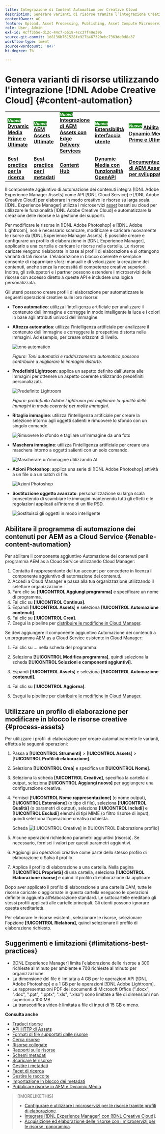 ```yaml
---
title: Integrazione di Content Automation per Creative Cloud
description: Generare varianti di risorse tramite l’integrazione Creative Cloud
contentOwner: AG
feature: Upload, Asset Processing, Publishing, Asset Compute Microservices
role: User, Admin
exl-id: 4cff355e-d12c-44c7-b519-4cc37f49e396
source-git-commit: 1d8136b761528fe927b467320ebc7363de0d8a37
workflow-type: tm+mt
source-wordcount: '847'
ht-degree: 7%

---
```


# Genera varianti di risorse utilizzando l&#39;integrazione [!DNL Adobe Creative Cloud] {#content-automation}

<table>
    <tr>
        <td>
            <sup style= "background-color:#008000; color:#FFFFFF; font-weight:bold"><i>Nuovo</i></sup> <a href="/help/assets/dynamic-media/dm-prime-ultimate.md"><b>Dynamic Media Prime e Ultimate</b></a>
        </td>
        <td>
            <sup style= "background-color:#008000; color:#FFFFFF; font-weight:bold"><i>Nuovo</i></sup> <a href="/help/assets/assets-ultimate-overview.md"><b>AEM Assets Ultimate</b></a>
        </td>
        <td>
            <sup style= "background-color:#008000; color:#FFFFFF; font-weight:bold"><i>Nuova</i></sup> <a href="/help/assets/integrate-aem-assets-edge-delivery-services.md"><b>Integrazione di AEM Assets con Edge Delivery Services</b></a>
        </td>
        <td>
            <sup style= "background-color:#008000; color:#FFFFFF; font-weight:bold"><i>Nuovo</i></sup> <a href="/help/assets/aem-assets-view-ui-extensibility.md"><b>Estensibilità interfaccia utente</b></a>
        </td>
          <td>
            <sup style= "background-color:#008000; color:#FFFFFF; font-weight:bold"><i>Nuovo</i></sup> <a href="/help/assets/dynamic-media/enable-dynamic-media-prime-and-ultimate.md"><b>Abilita Dynamic Media Prime e Ultimate</b></a>
        </td>
    </tr>
    <tr>
        <td>
            <a href="/help/assets/search-best-practices.md"><b>Best practice per la ricerca</b></a>
        </td>
        <td>
            <a href="/help/assets/metadata-best-practices.md"><b>Best practice per i metadati</b></a>
        </td>
        <td>
            <a href="/help/assets/product-overview.md"><b>Content Hub</b></a>
        </td>
        <td>
            <a href="/help/assets/dynamic-media-open-apis-overview.md"><b>Dynamic Media con funzionalità OpenAPI</b></a>
        </td>
        <td>
            <a href="https://developer.adobe.com/experience-cloud/experience-manager-apis/"><b>Documentazione di AEM Assets per sviluppatori</b></a>
        </td>
    </tr>
</table>

Il componente aggiuntivo di automazione dei contenuti integra [!DNL Adobe Experience Manager Assets] come API [!DNL Cloud Service] e [!DNL Adobe Creative Cloud] per elaborare in modo creativo le risorse su larga scala. [!DNL Experience Manager] utilizza i microservizi [asset](/help/assets/asset-microservices-overview.md) basati su cloud per utilizzare le funzionalità [!DNL Adobe Creative Cloud] e automatizzare la creazione delle risorse e la gestione dei supporti.

Per modificare le risorse in [!DNL Adobe Photoshop] e [!DNL Adobe Lightroom], non è necessario scaricare, modificare e caricare nuovamente le risorse da [!DNL Experience Manager Assets]. È possibile creare e configurare un profilo di elaborazione in [!DNL Experience Manager], applicarlo a una cartella e caricare le risorse nella cartella. Le risorse caricate vengono rielaborate in base ai profili di elaborazione e si ottengono varianti di tali risorse. L’elaborazione in blocco coerente e semplice consente di risparmiare sforzi manuali e di velocizzare la creazione dei contenuti, anche senza la necessità di competenze creative superiori. Inoltre, gli sviluppatori e i partner possono estendere i microservizi delle risorse con accesso diretto a queste API e includere una logica personalizzata.

Gli utenti possono creare profili di elaborazione per automatizzare le seguenti operazioni creative sulle loro risorse:

* **Tono automatico**: utilizza l&#39;intelligenza artificiale per analizzare il contenuto dell&#39;immagine e corregge in modo intelligente la luce e i colori in base agli attributi univoci dell&#39;immagine.

* **Altezza automatica**: utilizza l&#39;intelligenza artificiale per analizzare il contenuto dell&#39;immagine e correggere la prospettiva distorta nelle immagini. Ad esempio, per creare orizzonti di livello.

  ![tono automatico](/help/assets/assets/content-automation-autotone.png)

  *Figura: Toni automatici e raddrizzamento automatico possono contribuire a migliorare le immagini distorte.*

* **Predefiniti Lightroom**: applica un aspetto definito dall&#39;utente alle immagini per ottenere un aspetto coerente utilizzando predefiniti personalizzati.

  ![Predefinito Lightroom](/help/assets/assets/content-automation-lrpresets.png)

  *Figura: predefinito Adobe Lightroom per migliorare la qualità delle immagini in modo coerente per molte immagini.*

* **Ritaglio immagine**: utilizza l&#39;intelligenza artificiale per creare la selezione intorno agli oggetti salienti e rimuovere lo sfondo con un singolo comando.

  ![Rimuovere lo sfondo e tagliare un&#39;immagine da una foto](/help/assets/assets/content-automation-backgroundremove.png)

* **Maschera immagine**: utilizza l&#39;intelligenza artificiale per creare una maschera intorno a oggetti salienti con un solo comando.

  ![Mascherare un&#39;immagine utilizzando AI](/help/assets/assets/content-automation-mask.png)

* **Azioni Photoshop**: applica una serie di [!DNL Adobe Photoshop] attività a un file o a un batch di file.

  ![Azioni Photoshop](/help/assets/assets/content-automation-psactions.png)

* **Sostituzione oggetto avanzato**: personalizzazione su larga scala consentendo di scambiare le immagini mantenendo tutti gli effetti e le regolazioni applicati all&#39;interno di un file PSD.

  ![Sostituisci gli oggetti in modo intelligente](/help/assets/assets/content-automation-objectreplace.png)

## Abilitare il programma di automazione dei contenuti per AEM as a Cloud Service {#enable-content-automation}

Per abilitare il componente aggiuntivo Automazione dei contenuti per il programma AEM as a Cloud Service utilizzando Cloud Manager:

1. Contatta il rappresentante del tuo account per concedere in licenza il componente aggiuntivo di automazione dei contenuti.
1. Accedi a Cloud Manager e passa alla tua organizzazione utilizzando il selettore organizzazione.
1. Fare clic su **[!UICONTROL Aggiungi programma]** e specificare un nome di programma.
1. Fai clic su **[!UICONTROL Continua]**.
1. Espandi **[!UICONTROL Assets]** e seleziona **[!UICONTROL Automazione contenuti]**.
1. Fai clic su **[!UICONTROL Crea]**.
1. Esegui la pipeline per [distribuire le modifiche in Cloud Manager](https://experienceleague.adobe.com/docs/experience-manager-cloud-service/content/implementing/using-cloud-manager/deploy-code.html?lang=it).

Se devi aggiungere il componente aggiuntivo Automazione dei contenuti a un programma AEM as a Cloud Service esistente in Cloud Manager:

1. Fai clic su ... nella scheda del programma.

1. Seleziona **[!UICONTROL Modifica programma]**, quindi seleziona la scheda **[!UICONTROL Soluzioni e componenti aggiuntivi]**.

1. Espandi **[!UICONTROL Assets]** e seleziona **[!UICONTROL Automazione contenuti]**.
1. Fai clic su **[!UICONTROL Aggiorna]**.
1. Esegui la pipeline per [distribuire le modifiche in Cloud Manager](https://experienceleague.adobe.com/docs/experience-manager-cloud-service/content/implementing/using-cloud-manager/deploy-code.html?lang=it).

## Utilizzare un profilo di elaborazione per modificare in blocco le risorse creative {#process-assets}

Per utilizzare i profili di elaborazione per creare automaticamente le varianti, effettua le seguenti operazioni:

1. Passa a **[!UICONTROL Strumenti]** > **[!UICONTROL Assets]** > **[!UICONTROL Profili di elaborazione]**.

1. Seleziona **[!UICONTROL Crea]** e specifica un **[!UICONTROL Nome]**.

1. Seleziona la scheda **[!UICONTROL Creative]**, specifica la cartella di output, seleziona **[!UICONTROL Aggiungi nuovo]** per aggiungere una configurazione creativa.

1. Fornisci **[!UICONTROL Nome rappresentazione]** (o nome output), **[!UICONTROL Estensione]** (o tipo di file), seleziona **[!UICONTROL Qualità]** (o parametri di output), seleziona **[!UICONTROL Includi]** e **[!UICONTROL Escludi]** elenchi di tipi MIME (o filtro risorse di input), quindi seleziona l&#39;operazione creativa richiesta.

   Scheda ![[!UICONTROL Creative] in [!UICONTROL Elaborazione profilo]](assets/creative-processing-profile.png)

1. Alcune operazioni richiedono parametri aggiuntivi (risorsa). Se necessario, fornisci i valori per questi parametri aggiuntivi.

1. Aggiungi più operazioni creative come parte dello stesso profilo di elaborazione o Salva il profilo.

1. Applica il profilo di elaborazione a una cartella. Nella pagina **[!UICONTROL Proprietà]** di una cartella, seleziona **[!UICONTROL Elaborazione risorse]** e quindi il profilo di elaborazione da applicare.

Dopo aver applicato il profilo di elaborazione a una cartella DAM, tutte le risorse caricate o aggiornate in questa cartella eseguono le operazioni definite in aggiunta all’elaborazione standard. Le sottocartelle ereditano gli stessi profili applicati alle cartelle principali. Gli utenti possono ignorare questa ereditarietà.

Per elaborare le risorse esistenti, selezionare le risorse, selezionare l&#39;opzione **[!UICONTROL Rielabora]**, quindi selezionare il profilo di elaborazione richiesto.

## Suggerimenti e limitazioni {#limitations-best-practices}

* [!DNL Experience Manager] limita l&#39;elaborazione delle risorse a 300 richieste al minuto per ambiente e 700 richieste al minuto per organizzazione.
* La dimensione del file è limitata a 4 GB per le operazioni API [!DNL Adobe Photoshop] e a 1 GB per le operazioni [!DNL Adobe Lightroom].
* Le rappresentazioni PDF dei documenti di Microsoft Office (&quot;.docx&quot;, &quot;.doc&quot;, &quot;.ppt&quot;, &quot;.pptx&quot;, &quot;.xls&quot;, &quot;.xlsx&quot;) sono limitate a file di dimensioni non superiori a 100 MB.
* La transcodifica video è limitata a file di input di 15 GB o meno.

**Consulta anche**

* [Traduci risorse](translate-assets.md)
* [API HTTP di Assets](mac-api-assets.md)
* [Formati di file supportati dalle risorse](file-format-support.md)
* [Cerca risorse](search-assets.md)
* [Risorse collegate](use-assets-across-connected-assets-instances.md)
* [Rapporti sulle risorse](asset-reports.md)
* [Schemi metadati](metadata-schemas.md)
* [Scaricare le risorse](download-assets-from-aem.md)
* [Gestire i metadati](manage-metadata.md)
* [Facet di ricerca](search-facets.md)
* [Gestire le raccolte](manage-collections.md)
* [Importazione in blocco dei metadati](metadata-import-export.md)
* [Pubblicare risorse in AEM e Dynamic Media](/help/assets/publish-assets-to-aem-and-dm.md)

>[!MORELIKETHIS]
>
>* [Configurare e utilizzare i microservizi per le risorse tramite profili di elaborazione](/help/assets/asset-microservices-configure-and-use.md).
>* [Integrare [!DNL Experience Manager] con [!DNL Creative Cloud]](/help/assets/aem-cc-integration-best-practices.md).
>* [Acquisizione ed elaborazione delle risorse con i microservizi per le risorse: panoramica](/help/assets/asset-microservices-overview.md).
